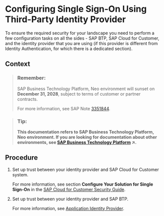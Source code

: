 <!-- loio0758c8811a0541699bed2942b3bd3654 -->

# Configuring Single Sign-On Using Third-Party Identity Provider

To ensure the required security for your landscape you need to perform a few configuration tasks on all the sides - SAP BTP, SAP Cloud for Customer, and the identity provider that you are using \(if this provider is different from Identity Authentication, for which there is a dedicated section\).



## Context

> ### Remember:  
> SAP Business Technology Platform, Neo environment will sunset on **December 31, 2028**, subject to terms of customer or partner contracts.
> 
> For more information, see SAP Note [3351844](https://me.sap.com/notes/3351844).

> ### Tip:  
> **This documentation refers to SAP Business Technology Platform, Neo environment. If you are looking for documentation about other environments, see [SAP Business Technology Platform](https://help.sap.com/viewer/65de2977205c403bbc107264b8eccf4b/Cloud/en-US/6a2c1ab5a31b4ed9a2ce17a5329e1dd8.html "SAP Business Technology Platform (SAP BTP) is an integrated offering comprised of four technology portfolios: database and data management, application development and integration, analytics, and intelligent technologies. The platform offers users the ability to turn data into business value, compose end-to-end business processes, and build and extend SAP applications quickly.") :arrow_upper_right:.**



## Procedure

1.  Set up trust between your identity provider and SAP Cloud for Customer system.

    For more information, see section **Configure Your Solution for Single Sign-On** in the [SAP Cloud for Customer Security Guide](https://help.sap.com/doc/5ec18cc14cb041bba15eb64e52227387/CLOUD/en-US/C4CSecurityGuide.pdf).

2.  Set up trust between your identity provider and SAP BTP.

    For more information, see [Application Identity Provider](../60-security-neo/application-identity-provider-dc61853.md#loiodc618538d97610148155d97dcd123c24).


